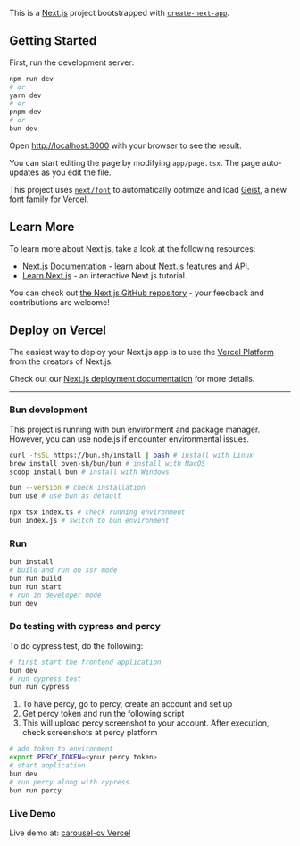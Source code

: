 This is a [Next.js](https://nextjs.org) project bootstrapped with [`create-next-app`](https://nextjs.org/docs/app/api-reference/cli/create-next-app).

## Getting Started

First, run the development server:

```bash
npm run dev
# or
yarn dev
# or
pnpm dev
# or
bun dev
```

Open [http://localhost:3000](http://localhost:3000) with your browser to see the result.

You can start editing the page by modifying `app/page.tsx`. The page auto-updates as you edit the file.

This project uses [`next/font`](https://nextjs.org/docs/app/building-your-application/optimizing/fonts) to automatically optimize and load [Geist](https://vercel.com/font), a new font family for Vercel.

## Learn More

To learn more about Next.js, take a look at the following resources:

- [Next.js Documentation](https://nextjs.org/docs) - learn about Next.js features and API.
- [Learn Next.js](https://nextjs.org/learn) - an interactive Next.js tutorial.

You can check out [the Next.js GitHub repository](https://github.com/vercel/next.js) - your feedback and contributions are welcome!

## Deploy on Vercel

The easiest way to deploy your Next.js app is to use the [Vercel Platform](https://vercel.com/new?utm_medium=default-template&filter=next.js&utm_source=create-next-app&utm_campaign=create-next-app-readme) from the creators of Next.js.

Check out our [Next.js deployment documentation](https://nextjs.org/docs/app/building-your-application/deploying) for more details.


---

### Bun development
This project is running with bun environment and package manager. However, you can use node.js if encounter environmental issues.
```bash
curl -fsSL https://bun.sh/install | bash # install with Linux
brew install oven-sh/bun/bun # install with MacOS 
scoop install bun # install with Windows

bun --version # check installation
bun use # use bun as default

npx tsx index.ts # check running environment
bun index.js # switch to bun environment
```

### Run
```bash
bun install
# build and run on ssr mode
bun run build
bun run start
# run in developer mode
bun dev
```
### Do testing with cypress and percy
To do cypress test, do the following:
```bash
# first start the frontend application
bun dev
# run cypress test
bun run cypress
```
1. To have percy, go to percy, create an account and set up
2. Get percy token and run the following script
3. This will upload percy screenshot to your account. After execution, check screenshots at percy platform

```bash
# add token to environment
export PERCY_TOKEN=<your percy token>
# start application
bun dev
# run percy along with cypress. 
bun run percy
```



### Live Demo 
Live demo at: [carousel-cv Vercel](https://anna-yang-dev.vercel.app)


